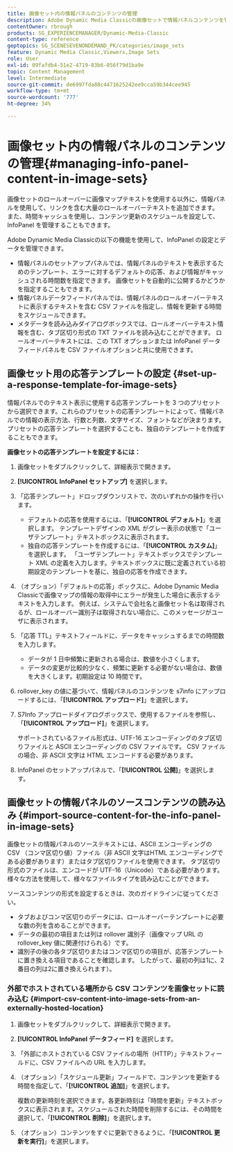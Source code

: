 ```yaml
---
title: 画像セット内の情報パネルのコンテンツの管理
description: Adobe Dynamic Media Classicの画像セットで情報パネルコンテンツを管理する方法を説明します。
contentOwner: rbrough
products: SG_EXPERIENCEMANAGER/Dynamic-Media-Classic
content-type: reference
geptopics: SG_SCENESEVENONDEMAND_PK/categories/image_sets
feature: Dynamic Media Classic,Viewers,Image Sets
role: User
exl-id: 09fafdb4-51e2-4719-83b6-056f79d1ba9e
topic: Content Management
level: Intermediate
source-git-commit: de6997fda88c4471625242ee9cca59b344cee945
workflow-type: tm+mt
source-wordcount: '777'
ht-degree: 34%

---
```


# 画像セット内の情報パネルのコンテンツの管理{#managing-info-panel-content-in-image-sets}

画像セットのロールオーバーに画像マップテキストを使用する以外に、情報パネルを使用して、リンクを含む大量のロールオーバーテキストを追加できます。 また、時間キャッシュを使用し、コンテンツ更新のスケジュールを設定して、InfoPanel を管理することもできます。

Adobe Dynamic Media Classicの以下の機能を使用して、InfoPanel の設定とデータを管理できます。

* 情報パネルのセットアップパネルでは、情報パネルのテキストを表示するためのテンプレート、エラーに対するデフォルトの応答、および情報がキャッシュされる時間数を指定できます。 画像セットを自動的に公開するかどうかを指定することもできます。
* 情報パネルデータフィードパネルでは、情報パネルのロールオーバーテキストに表示するテキストを含む CSV ファイルを指定し、情報を更新する時間をスケジュールできます。
* メタデータを読み込みダイアログボックスでは、ロールオーバーテキスト情報を含む、タブ区切り形式の TXT ファイルを読み込むことができます。 ロールオーバーテキストには、この TXT オプションまたは InfoPanel データフィードパネルを CSV ファイルオプションと共に使用できます。

## 画像セット用の応答テンプレートの設定 {#set-up-a-response-template-for-image-sets}

情報パネルでのテキスト表示に使用する応答テンプレートを 3 つのプリセットから選択できます。これらのプリセットの応答テンプレートによって、情報パネルでの情報の表示方法、行数と列数、文字サイズ、フォントなどが決まります。プリセットの応答テンプレートを選択することも、独自のテンプレートを作成することもできます。

**画像セットの応答テンプレートを設定するには：**

1. 画像セットをダブルクリックして、詳細表示で開きます。
1. **[!UICONTROL InfoPanel セットアップ]** を選択します。
1. 「応答テンプレート」ドロップダウンリストで、次のいずれかの操作を行います。

   * デフォルトの応答を使用するには、「**[!UICONTROL デフォルト]**」を選択します。 テンプレートデザインの XML がグレー表示の状態で「ユーザテンプレート」テキストボックスに表示されます。
   * 独自の応答テンプレートを作成するには、「**[!UICONTROL カスタム]**」を選択します。 「ユーザテンプレート」テキストボックスでテンプレート XML の定義を入力します。テキストボックスに既に定義されている初期設定のテンプレートを基に、独自の応答を作成できます。

1. （オプション）「デフォルトの応答」ボックスに、Adobe Dynamic Media Classicで画像マップの情報の取得中にエラーが発生した場合に表示するテキストを入力します。 例えば、システムで会社名と画像セット名は取得されるが、ロールオーバー識別子は取得されない場合に、このメッセージがユーザに表示されます。
1. 「応答 TTL」テキストフィールドに、データをキャッシュするまでの時間数を入力します。

   * データが 1 日中頻繁に更新される場合は、数値を小さくします。
   * データの変更が比較的少なく、頻繁に更新する必要がない場合は、数値を大きくします。初期設定は 10 時間です。

1. rollover_key の値に基づいて、情報パネルのコンテンツを s7info にアップロードするには、「**[!UICONTROL アップロード]**」を選択します。
1. S7Info アップロードダイアログボックスで、使用するファイルを参照し、「**[!UICONTROL アップロード]**」を選択します。

   サポートされているファイル形式は、UTF-16 エンコーディングのタブ区切りファイルと ASCII エンコーディングの CSV ファイルです。 CSV ファイルの場合、非 ASCII 文字は HTML エンコードする必要があります。

1. InfoPanel のセットアップパネルで、「**[!UICONTROL 公開]**」を選択します。

## 画像セットの情報パネルのソースコンテンツの読み込み {#import-source-content-for-the-info-panel-in-image-sets}

画像セットの情報パネルのソーステキストには、ASCII エンコーディングの CSV （コンマ区切り値）ファイル（非 ASCII 文字はHTML エンコーディングである必要があります）またはタブ区切りファイルを使用できます。 タブ区切り形式のファイルは、エンコードが UTF-16（Unicode）である必要があります。様々な方法を使用して、様々なファイルタイプを読み込むことができます。

ソースコンテンツの形式を設定するときは、次のガイドラインに従ってください。

* タブおよびコンマ区切りのデータには、ロールオーバーテンプレートに必要な数の列を含めることができます。
* データの最初の項目または列は rollover 識別子（画像マップ URL の rollover_key 値に関連付けられる）です。
* 識別子の後の各タブ区切りまたはコンマ区切りの項目が、応答テンプレートに置き換える項目であることを確認します。 したがって、最初の列は$1$に、2 番目の列は$2$に置き換えられます）。

### 外部でホストされている場所から CSV コンテンツを画像セットに読み込む {#import-csv-content-into-image-sets-from-an-externally-hosted-location}

1. 画像セットをダブルクリックして、詳細表示で開きます。
1. **[!UICONTROL InfoPanel データフィード]** を選択します。
1. 「外部にホストされている CSV ファイルの場所（HTTP）」テキストフィールドに、CSV ファイルへの URL を入力します。
1. （オプション）「スケジュール更新」フィールドで、コンテンツを更新する時間を指定して、「**[!UICONTROL 追加]**」を選択します。

   複数の更新時刻を選択できます。各更新時刻は「時間を更新」テキストボックスに表示されます。スケジュールされた時間を削除するには、その時間を選択して、「**[!UICONTROL 削除]**」を選択します。

1. （オプション）コンテンツをすぐに更新できるように、「**[!UICONTROL 更新を実行]**」を選択します。
